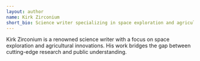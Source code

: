 ```yaml
---
layout: author
name: Kirk Zirconium
short_bio: Science writer specializing in space exploration and agriculture.
---
```


Kirk Zirconium is a renowned science writer with a focus on space exploration and agricultural innovations. His work bridges the gap between cutting-edge research and public understanding.